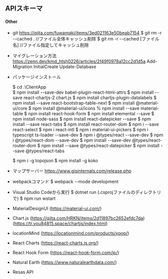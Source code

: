 ## APIスキーマ

#### Other

- git
  https://qiita.com/fuwamaki/items/3ed021163e50beab7154
  $ git rm -r --cached . //ファイル全体キャッシュ削除
  $ git rm -r --cached [ファイル名]  //ファイル指定してキャッシュ削除

- マイグレーション方法
  https://zenn.dev/kmd_htsh0226/articles/2f49f0978a12cc2d1d5a
  Add-Migration InitialCreate
  Update-Database

- パッケージインストール

  $ cd .\ClientApp\
  $ npm install --save-dev babel-plugin-react-html-attrs
  $ npm install --save react-chartjs-2 chart.js
  $ npm install chartjs-plugin-datalabels
  $ npm install --save react-bootstrap-table-next
  $ npm install @material-ui/core
  $ npm install @material-ui/icons
  % npm install --save material-table
  $ npm install react-hook-form
  $ npm install elemental --save
  $ npm install node-sass
  $ npm install react-datepicker --save
  $ npm install --save react-tabs
  $ npm install react-router-dom
  $ npm i --save react-select
  $ npm i react-intl
  $ npm i material-ui-pickers
  $ npm i typescript ts-loader --save-dev
  $ npm i @types/react --save-dev
  $ npm i @types/react-dom --save-dev
  $ npm install --save-dev @types/react-router-dom
  $ npm install --save @types/react-datepicker
  $ npm install --save @types/react-tabs

  $ npm i -g topojson
  $ npm install -g koko

- マップサーバー
  https://www.gisinternals.com/release.php

- webpackコマンド
  $ webpack --mode development

- Visual Studio Codeから実行
  $ dotnet run (.csprojファイルのディレクトリで)
  $ npm run wstart

* MaterialDesignUI (https://material-ui.com/)
* Chart.js (https://qiita.com/HRKN/items/2d11897bc2652efdc7da) (https://tr.you84815.space/chartjs/index.html)
* locationMind (https://locationmind.com/products/xpop/)
* React Charts (https://react-charts.js.org/)
* React Hook Form (https://react-hook-form.com/jp/)
* Natural Earth (https://www.naturalearthdata.com/)

* Resas API

